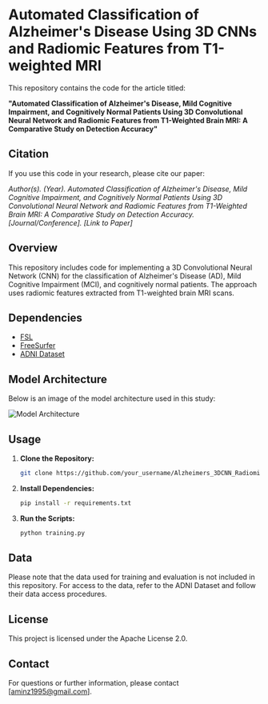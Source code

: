 # Automated Classification of Alzheimer's Disease Using 3D CNNs and Radiomic Features from T1-weighted MRI
This repository contains the code for the article titled:

**"Automated Classification of Alzheimer's Disease, Mild Cognitive Impairment, and Cognitively Normal Patients Using 3D Convolutional Neural Network and Radiomic Features from T1-Weighted Brain MRI: A Comparative Study on Detection Accuracy"**

## Citation

If you use this code in your research, please cite our paper:

*Author(s). (Year). Automated Classification of Alzheimer's Disease, Mild Cognitive Impairment, and Cognitively Normal Patients Using 3D Convolutional Neural Network and Radiomic Features from T1-Weighted Brain MRI: A Comparative Study on Detection Accuracy. [Journal/Conference]. [Link to Paper]*

## Overview

This repository includes code for implementing a 3D Convolutional Neural Network (CNN) for the classification of Alzheimer's Disease (AD), Mild Cognitive Impairment (MCI), and cognitively normal patients. The approach uses radiomic features extracted from T1-weighted brain MRI scans.

## Dependencies

- [FSL](https://fsl.fmrib.ox.ac.uk/fsl/fslwiki/FSL)
- [FreeSurfer](https://surfer.nmr.mgh.harvard.edu/)
- [ADNI Dataset](http://adni.loni.usc.edu/)

## Model Architecture

Below is an image of the model architecture used in this study:

![Model Architecture](path/to/model_image.png)

## Usage

1. **Clone the Repository:**
   
   ```bash
   git clone https://github.com/your_username/Alzheimers_3DCNN_Radiomics.git
   ```

2. **Install Dependencies:**
   
   ```bash
   pip install -r requirements.txt
   ```
  
3. **Run the Scripts:**

   ```bash
   python training.py
   ```

## Data
Please note that the data used for training and evaluation is not included in this repository. For access to the data, refer to the ADNI Dataset and follow their data access procedures.

## License
This project is licensed under the Apache License 2.0.

## Contact
For questions or further information, please contact [aminz1995@gmail.com].
   
